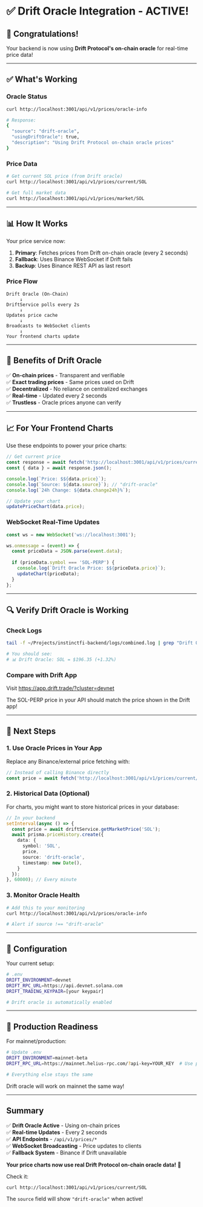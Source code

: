 # ✅ Drift Oracle Integration - ACTIVE!

## 🎉 Congratulations!

Your backend is now using **Drift Protocol's on-chain oracle** for real-time price data!

---

## ✅ What's Working

### Oracle Status
```bash
curl http://localhost:3001/api/v1/prices/oracle-info

# Response:
{
  "source": "drift-oracle",
  "usingDriftOracle": true,
  "description": "Using Drift Protocol on-chain oracle prices"
}
```

### Price Data
```bash
# Get current SOL price (from Drift oracle)
curl http://localhost:3001/api/v1/prices/current/SOL

# Get full market data
curl http://localhost:3001/api/v1/prices/market/SOL
```

---

## 📊 How It Works

Your price service now:

1. **Primary**: Fetches prices from Drift on-chain oracle (every 2 seconds)
2. **Fallback**: Uses Binance WebSocket if Drift fails
3. **Backup**: Uses Binance REST API as last resort

### Price Flow

```
Drift Oracle (On-Chain)
     ↓
DriftService polls every 2s
     ↓
Updates price cache
     ↓
Broadcasts to WebSocket clients
     ↓
Your frontend charts update
```

---

## 🎯 Benefits of Drift Oracle

✅ **On-chain prices** - Transparent and verifiable  
✅ **Exact trading prices** - Same prices used on Drift  
✅ **Decentralized** - No reliance on centralized exchanges  
✅ **Real-time** - Updated every 2 seconds  
✅ **Trustless** - Oracle prices anyone can verify  

---

## 📈 For Your Frontend Charts

Use these endpoints to power your price charts:

```javascript
// Get current price
const response = await fetch('http://localhost:3001/api/v1/prices/current/SOL');
const { data } = await response.json();

console.log(`Price: $${data.price}`);
console.log(`Source: ${data.source}`); // "drift-oracle"
console.log(`24h Change: ${data.change24h}%`);

// Update your chart
updatePriceChart(data.price);
```

### WebSocket Real-Time Updates

```javascript
const ws = new WebSocket('ws://localhost:3001');

ws.onmessage = (event) => {
  const priceData = JSON.parse(event.data);
  
  if (priceData.symbol === 'SOL-PERP') {
    console.log(`Drift Oracle Price: $${priceData.price}`);
    updateChart(priceData);
  }
};
```

---

## 🔍 Verify Drift Oracle is Working

### Check Logs

```bash
tail -f ~/Projects/instinctfi-backend/logs/combined.log | grep "Drift Oracle"

# You should see:
# 📊 Drift Oracle: SOL = $196.35 (+1.32%)
```

### Compare with Drift App

Visit https://app.drift.trade/?cluster=devnet

The SOL-PERP price in your API should match the price shown in the Drift app!

---

## 🎯 Next Steps

### 1. Use Oracle Prices in Your App

Replace any Binance/external price fetching with:

```javascript
// Instead of calling Binance directly
const price = await fetch('http://localhost:3001/api/v1/prices/current/SOL');
```

### 2. Historical Data (Optional)

For charts, you might want to store historical prices in your database:

```typescript
// In your backend
setInterval(async () => {
  const price = await driftService.getMarketPrice('SOL');
  await prisma.priceHistory.create({
    data: {
      symbol: 'SOL',
      price,
      source: 'drift-oracle',
      timestamp: new Date(),
    }
  });
}, 60000); // Every minute
```

### 3. Monitor Oracle Health

```bash
# Add this to your monitoring
curl http://localhost:3001/api/v1/prices/oracle-info

# Alert if source !== "drift-oracle"
```

---

## 📝 Configuration

Your current setup:

```bash
# .env
DRIFT_ENVIRONMENT=devnet
DRIFT_RPC_URL=https://api.devnet.solana.com
DRIFT_TRADING_KEYPAIR=[your keypair]

# Drift oracle is automatically enabled
```

---

## 🚀 Production Readiness

For mainnet/production:

```bash
# Update .env
DRIFT_ENVIRONMENT=mainnet-beta
DRIFT_RPC_URL=https://mainnet.helius-rpc.com/?api-key=YOUR_KEY  # Use premium RPC!

# Everything else stays the same
```

Drift oracle will work on mainnet the same way!

---

## Summary

✅ **Drift Oracle Active** - Using on-chain prices  
✅ **Real-time Updates** - Every 2 seconds  
✅ **API Endpoints** - `/api/v1/prices/*`  
✅ **WebSocket Broadcasting** - Price updates to clients  
✅ **Fallback System** - Binance if Drift unavailable  

**Your price charts now use real Drift Protocol on-chain oracle data!** 🚀

Check it:
```bash
curl http://localhost:3001/api/v1/prices/current/SOL
```

The `source` field will show `"drift-oracle"` when active!

